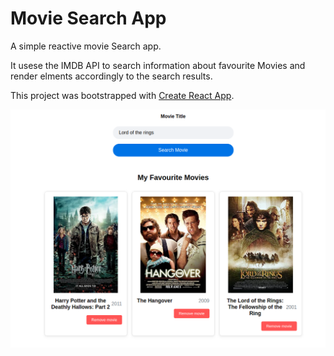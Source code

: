 # Movie Search App
A simple reactive movie Search app.

It usese the IMDB API to search information about favourite Movies and render elments accordingly to the search results.

This project was bootstrapped with [Create React App](https://github.com/facebook/create-react-app).

<img src="./public/readme/MovieSearchReat.png"
     alt="Markdown Monster icon"
     style="float: left; margin-right: 10px;" />

